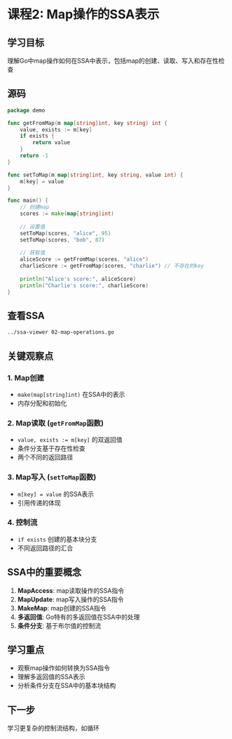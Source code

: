# 课程2: Map操作的SSA表示

## 学习目标
理解Go中map操作如何在SSA中表示，包括map的创建、读取、写入和存在性检查

## 源码
```go
package demo

func getFromMap(m map[string]int, key string) int {
	value, exists := m[key]
	if exists {
		return value
	}
	return -1
}

func setToMap(m map[string]int, key string, value int) {
	m[key] = value
}

func main() {
	// 创建map
	scores := make(map[string]int)
	
	// 设置值
	setToMap(scores, "alice", 95)
	setToMap(scores, "bob", 87)
	
	// 获取值
	aliceScore := getFromMap(scores, "alice")
	charlieScore := getFromMap(scores, "charlie") // 不存在的key
	
	println("Alice's score:", aliceScore)
	println("Charlie's score:", charlieScore)
}
```

## 查看SSA
```bash
../ssa-viewer 02-map-operations.go
```

## 关键观察点

### 1. Map创建
- `make(map[string]int)` 在SSA中的表示
- 内存分配和初始化

### 2. Map读取 (`getFromMap`函数)
- `value, exists := m[key]` 的双返回值
- 条件分支基于存在性检查
- 两个不同的返回路径

### 3. Map写入 (`setToMap`函数)
- `m[key] = value` 的SSA表示
- 引用传递的体现

### 4. 控制流
- `if exists` 创建的基本块分支
- 不同返回路径的汇合

## SSA中的重要概念
1. **MapAccess**: map读取操作的SSA指令
2. **MapUpdate**: map写入操作的SSA指令
3. **MakeMap**: map创建的SSA指令
4. **多返回值**: Go特有的多返回值在SSA中的处理
5. **条件分支**: 基于布尔值的控制流

## 学习重点
- 观察map操作如何转换为SSA指令
- 理解多返回值的SSA表示
- 分析条件分支在SSA中的基本块结构

## 下一步
学习更复杂的控制流结构，如循环